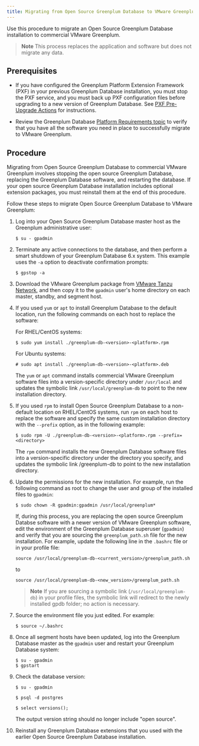 ```yaml
---
title: Migrating from Open Source Greenplum Database to VMware Greenplum
---
```


Use this procedure to migrate an Open Source Greenplum Database installation to commercial VMware Greenplum. 

>**Note**
>This process replaces the application and software but does not migrate any data. 

## <a id="prerequisites"></a> Prerequisites

- If you have configured the Greenplum Platform Extension Framework (PXF) in your previous Greenplum Database installation, you must stop the PXF service, and you must back up PXF configuration files before upgrading to a new version of Greenplum Database. See [PXF Pre-Upgrade Actions](../pxf/upgrade_pxf_6x.html#pxfpre) for instructions. 

- Review the Greenplum Database [Platform Requirements topic](platform-requirements-overview.html) to verify that you have all the software you need in place to successfully migrate to VMware Greenplum.

## <a id="procedure"></a>Procedure

Migrating from Open Source Greenplum Database to commercial VMware Greenplum involves stopping the open source Greenplum Database, replacing the Greenplum Database software, and restarting the database. If your open source Greenplum Database installation includes optional extension packages, you must reinstall them at the end of this procedure.

Follow these steps to migrate Open Source Greenplum Database to VMware Greenplum:

1. Log into your Open Source Greenplum Database master host as the Greenplum administrative user:

    ```
    $ su - gpadmin
    ```

2. Terminate any active connections to the database, and then perform a smart shutdown of your Greenplum Database 6.x system. This example uses the `-a` option to deactivate confirmation prompts:

    ```
    $ gpstop -a
    ```

3. Download the VMware Greenplum package from [VMware Tanzu Network](https://network.pivotal.io/), and then copy it to the `gpadmin` user's home directory on each master, standby, and segment host.

4. If you used `yum` or `apt` to install Greenplum Database to the default location, run the following commands on each host to replace the software:

    For RHEL/CentOS systems:

    ```
    $ sudo yum install ./greenplum-db-<version>-<platform>.rpm
    ```

    For Ubuntu systems:

    ```
    # sudo apt install ./greenplum-db-<version>-<platform>.deb
    ```

    The `yum` or `apt` command installs commercial VMware Greenplum software files into a version-specific directory under `/usr/local` and updates the symbolic link `/usr/local/greenplum-db` to point to the new installation directory.

5. If you used `rpm` to install Open Source Greenplum Database to a non-default location on RHEL/CentOS systems, run `rpm` on each host to replace the software and specify the same custom installation directory with the `--prefix` option, as in the following example:

    ```
    $ sudo rpm -U ./greenplum-db-<version>-<platform>.rpm --prefix=<directory>
    ```

    The `rpm` command installs the new Greenplum Database software files into a version-specific directory under the directory you specify, and updates the symbolic link <directory>/greenplum-db to point to the new installation directory.

6. Update the permissions for the new installation. For example, run the following command as root to change the user and group of the installed files to `gpadmin`:

    ```
    $ sudo chown -R gpadmin:gpadmin /usr/local/greenplum*
    ```

    If, during this process, you are replacing the open source Greenplum Databse software with a newer version of VMware Greenplum software, edit the environment of the Greenplum Database superuser (`gpadmin`) and verify that you are sourcing the `greenplum_path.sh` file for the new installation. For example, update the following line in the `.bashrc` file or in  your profile file:

    `source /usr/local/greenplum-db-<current_version>/greenplum_path.sh`

    to

    `source /usr/local/greenplum-db-<new_version>/greenplum_path.sh`
	
    >**Note**
    >If you are sourcing a symbolic link (`/usr/local/greenplum-db`) in your profile files, the symbolic link will redirect to the newly installed gpdb folder; no action is necessary.

7. Source the environment file you just edited. For example:

    ```
    $ source ~/.bashrc
    ```

8. Once all segment hosts have been updated, log into the Greenplum Database master as the `gpadmin` user and restart your Greenplum Database system:

    ```
    $ su - gpadmin
    $ gpstart
    ```

9. Check the database version: 

    ```
    $ su - gpadmin

    $ psql -d postgres

    $ select versions(); 
    ```

    The output version string should no longer include "open source".

10. Reinstall any Greenplum Database extensions that you used with the earlier Open Source Greenplum Database installation.

